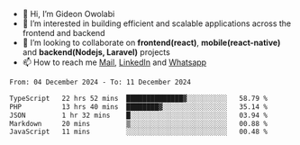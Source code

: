 - 👋 Hi, I’m Gideon Owolabi
- 👀 I’m interested in building efficient and scalable applications across the frontend and backend
- 💞️ I’m looking to collaborate on <b>frontend(react)</b>, <b>mobile(react-native)</b> and <b>backend(Nodejs, Laravel)</b> projects
- 📫 How to reach me <a href="mailto:gideoniyin2021@gmail.com">Mail</a>, <a href="https://www.linkedin.com/in/gideon-owolabi-9b667a232/">LinkedIn</a> and <a href="https://wa.me/2348055377085">Whatsapp</a>

<!---
gude1/gude1 is a ✨ special ✨ repository because its `README.md` (this file) appears on your GitHub profile.
You can click the Preview link to take a look at your changes.
--->

<!--START_SECTION:waka-->

```txt
From: 04 December 2024 - To: 11 December 2024

TypeScript   22 hrs 52 mins  ██████████████▓░░░░░░░░░░   58.79 %
PHP          13 hrs 40 mins  ████████▓░░░░░░░░░░░░░░░░   35.14 %
JSON         1 hr 32 mins    █░░░░░░░░░░░░░░░░░░░░░░░░   03.94 %
Markdown     20 mins         ▒░░░░░░░░░░░░░░░░░░░░░░░░   00.88 %
JavaScript   11 mins         ░░░░░░░░░░░░░░░░░░░░░░░░░   00.48 %
```

<!--END_SECTION:waka-->
